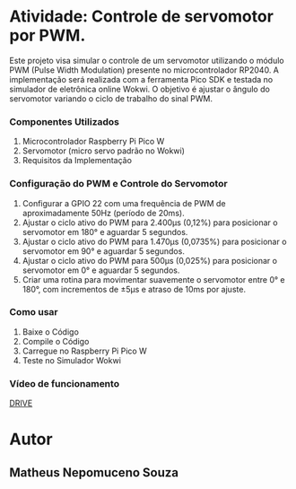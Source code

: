 # Atividade: Controle de servomotor por PWM. 

Este projeto visa simular o controle de um servomotor utilizando o módulo PWM (Pulse Width Modulation) presente no microcontrolador RP2040. A implementação será realizada com a ferramenta Pico SDK e testada no simulador de eletrônica online Wokwi. O objetivo é ajustar o ângulo do servomotor variando o ciclo de trabalho do sinal PWM.

### Componentes Utilizados

1. Microcontrolador Raspberry Pi Pico W
2. Servomotor (micro servo padrão no Wokwi)
3. Requisitos da Implementação

### Configuração do PWM e Controle do Servomotor

1. Configurar a GPIO 22 com uma frequência de PWM de aproximadamente 50Hz (período de 20ms).
2. Ajustar o ciclo ativo do PWM para 2.400µs (0,12%) para posicionar o servomotor em 180° e aguardar 5 segundos.
3. Ajustar o ciclo ativo do PWM para 1.470µs (0,0735%) para posicionar o servomotor em 90° e aguardar 5 segundos.
4. Ajustar o ciclo ativo do PWM para 500µs (0,025%) para posicionar o servomotor em 0° e aguardar 5 segundos.
5. Criar uma rotina para movimentar suavemente o servomotor entre 0° e 180°, com incrementos de ±5µs e atraso de 10ms por ajuste.

### Como usar

1. Baixe o Código
2. Compile o Código
3. Carregue no Raspberry Pi Pico W
4. Teste no Simulador Wokwi

### Vídeo de funcionamento
[DRIVE](https://drive.google.com/file/d/1FJEo0KXXgcMCLifiKODautK_ANq76UAA/view?usp=sharing)

# Autor
## Matheus Nepomuceno Souza
